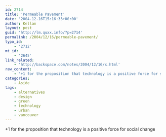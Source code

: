 ```yaml
---
id: 2714
title: 'Permeable Pavement'
date: '2004-12-16T15:16:33+00:00'
author: Kellan
layout: post
guid: 'http://lm.quxx.info/?p=2714'
permalink: /2004/12/16/permeable-pavement/
typo_id:
    - '2712'
mt_id:
    - '2645'
link_related:
    - 'http://backspace.com/notes/2004/12/16/x.html'
raw_content:
    - '+1 for the proposition that technology is a positive force for social change'
categories:
    - Aside
tags:
    - alternatives
    - design
    - green
    - technology
    - urban
    - vancouver
---
```


+1 for the proposition that technology is a positive force for social change